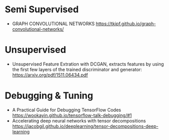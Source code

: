 
# Semi Supervised
* GRAPH CONVOLUTIONAL NETWORKS https://tkipf.github.io/graph-convolutional-networks/

# Unsupervised

* Unsupervised Feature Extration with DCGAN, extracts features by using the first few layers of the trained discriminator and generator: https://arxiv.org/pdf/1511.06434.pdf

# Debugging & Tuning
* A Practical Guide for Debugging TensorFlow Codes https://wookayin.github.io/tensorflow-talk-debugging/#1
* Accelerating deep neural networks with tensor decompositions https://jacobgil.github.io/deeplearning/tensor-decompositions-deep-learning
